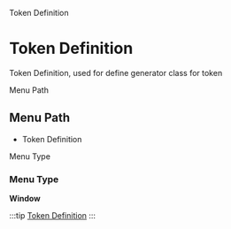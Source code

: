 
Token Definition
# Token Definition


Token Definition, used for define generator class for token

Menu Path
## Menu Path



- Token Definition

Menu Type
### Menu Type

**Window**


:::tip
[Token Definition](functional-guide/window/window-token-definition.md)
:::